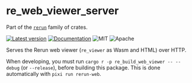 # re_web_viewer_server

Part of the [`rerun`](https://github.com/rerun-io/rerun) family of crates.

[![Latest version](https://img.shields.io/crates/v/re_web_viewer_server.svg)](https://crates.io/crates/re_web_viewer_server)
[![Documentation](https://docs.rs/re_web_viewer_server/badge.svg)](https://docs.rs/re_web_viewer_server)
![MIT](https://img.shields.io/badge/license-MIT-blue.svg)
![Apache](https://img.shields.io/badge/license-Apache-blue.svg)

Serves the Rerun web viewer (`re_viewer` as Wasm and HTML) over HTTP.

When developing, you must run `cargo r -p re_build_web_viewer -- --debug` (or `--release`), before building this package.
This is done automatically with `pixi run rerun-web`.
